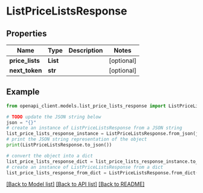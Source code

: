 # ListPriceListsResponse


## Properties

Name | Type | Description | Notes
------------ | ------------- | ------------- | -------------
**price_lists** | **List** |  | [optional] 
**next_token** | **str** |  | [optional] 

## Example

```python
from openapi_client.models.list_price_lists_response import ListPriceListsResponse

# TODO update the JSON string below
json = "{}"
# create an instance of ListPriceListsResponse from a JSON string
list_price_lists_response_instance = ListPriceListsResponse.from_json(json)
# print the JSON string representation of the object
print(ListPriceListsResponse.to_json())

# convert the object into a dict
list_price_lists_response_dict = list_price_lists_response_instance.to_dict()
# create an instance of ListPriceListsResponse from a dict
list_price_lists_response_from_dict = ListPriceListsResponse.from_dict(list_price_lists_response_dict)
```
[[Back to Model list]](../README.md#documentation-for-models) [[Back to API list]](../README.md#documentation-for-api-endpoints) [[Back to README]](../README.md)


